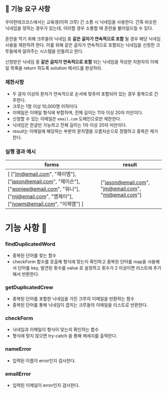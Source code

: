 ## 🚀 기능 요구 사항

우아한테크코스에서는 교육생(이하 크루) 간 소통 시 닉네임을 사용한다. 간혹 비슷한 닉네임을 정하는 경우가 있는데, 이러할 경우 소통할 때 혼란을 불러일으킬 수 있다.

혼란을 막기 위해 크루들의 닉네임 중 **같은 글자가 연속적으로 포함** 될 경우 해당 닉네임 사용을 제한하려 한다. 이를 위해 같은 글자가 연속적으로 포함되는 닉네임을 신청한 크루들에게 알려주는 시스템을 만들려고 한다.


신청받은 닉네임 중 **같은 글자가 연속적으로 포함** 되는 닉네임을 작성한 지원자의 이메일 목록을 return 하도록 solution 메서드를 완성하라.

### 제한사항

- 두 글자 이상의 문자가 연속적으로 순서에 맞추어 포함되어 있는 경우 중복으로 간주한다.
- 크루는 1명 이상 10,000명 이하이다.
- 이메일은 이메일 형식에 부합하며, 전체 길이는 11자 이상 20자 미만이다.
- 신청할 수 있는 이메일은 `email.com` 도메인으로만 제한한다.
- 닉네임은 한글만 가능하고 전체 길이는 1자 이상 20자 미만이다.
- result는 이메일에 해당하는 부분의 문자열을 오름차순으로 정렬하고 중복은 제거한다.

### 실행 결과 예시

| forms | result |
| --- | --- |
| [ ["jm@email.com", "제이엠"], ["jason@email.com", "제이슨"], ["woniee@email.com", "워니"], ["mj@email.com", "엠제이"], ["nowm@email.com", "이제엠"] ] | ["jason@email.com", "jm@email.com", "mj@email.com"] |

# 기능 사항 📒

### findDuplicatedWord
- 중복된 단어를 찾는 함수
- checkForm 함수를 호출해 형식에 맞는지 확인하고 중복된 단어를 map을 사용해서 단어를 key, 발견된 횟수를 value 로 설정하고 횟수가 2 이상이면 리스트에 추가해서 반환한다. 
### getDuplicatedCrew
- 중복된 단어를 포함한 닉네임을 가진 크루의 이메일을 반환하는 함수
- 중복된 단어를 통해 닉네임이 겹치는 크루들의 이메일을 리스트로 반환한다.
### checkForm
- 닉네임과 이메일이 형식이 맞는지 확인하는 함수
- 형식에 맞지 않으면 try-catch 을 통해 메세지를 출력한다.
### nameError
- 입력된 이름이 error인지 검사한다.
### emailError
- 입력된 이메일이 error인지 검사한다.
